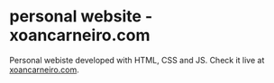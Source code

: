 # personal website - xoancarneiro.com

Personal webiste developed with HTML, CSS and JS. Check it live at [xoancarneiro.com](http://xoancarneiro.com).
